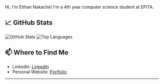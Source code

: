 Hi, I'm Eithan Nakache! I'm a 4th year computer science student at EPITA. 

## 📈 GitHub Stats

![GitHub Stats](https://github-readme-stats.vercel.app/api?username=eithannak29&show_icons=true&theme=radical)
![Top Languages](https://github-readme-stats.vercel.app/api/top-langs/?username=eithannak29&layout=compact&theme=radical)

## 📫 Where to Find Me

- LinkedIn: [LinkedIn](https://www.linkedin.com/in/eithannakache/)
- Personal Website: [Portfolio](https://eithannakache.com)

---
